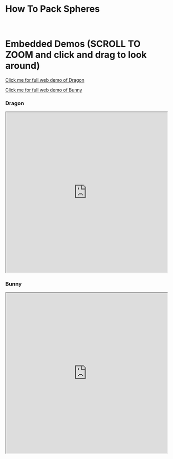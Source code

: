 # How To Pack Spheres

<br />

[//]: # (Embedding the requested HTML pages)

# Embedded Demos (SCROLL TO ZOOM and click and drag to look around)

[Click me for full web demo of Dragon](https://dimitrichrysafis.github.io/media/post8/dragon.html)

[Click me for full web demo of Bunny](https://dimitrichrysafis.github.io/media/post8/bunny.html)

### Dragon
<iframe src="https://dimitrichrysafis.github.io/media/post8/dragon.html" width="100%" height="500px"></iframe>



### Bunny
<iframe src="https://dimitrichrysafis.github.io/media/post8/bunny.html" width="100%" height="500px"></iframe>


